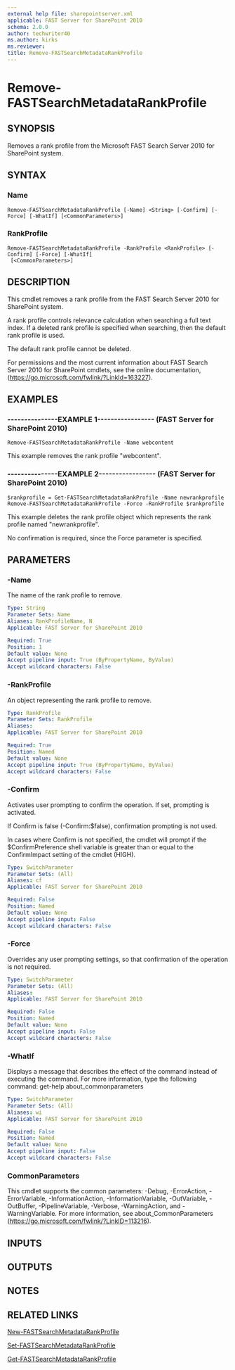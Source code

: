 ```yaml
---
external help file: sharepointserver.xml
applicable: FAST Server for SharePoint 2010
schema: 2.0.0
author: techwriter40
ms.author: kirks
ms.reviewer: 
title: Remove-FASTSearchMetadataRankProfile
---
```


# Remove-FASTSearchMetadataRankProfile

## SYNOPSIS
Removes a rank profile from the Microsoft FAST Search Server 2010 for SharePoint system.

## SYNTAX

### Name
```
Remove-FASTSearchMetadataRankProfile [-Name] <String> [-Confirm] [-Force] [-WhatIf] [<CommonParameters>]
```

### RankProfile
```
Remove-FASTSearchMetadataRankProfile -RankProfile <RankProfile> [-Confirm] [-Force] [-WhatIf]
 [<CommonParameters>]
```

## DESCRIPTION
This cmdlet removes a rank profile from the FAST Search Server 2010 for SharePoint system.

A rank profile controls relevance calculation when searching a full text index.
If a deleted rank profile is specified when searching, then the default rank profile is used.

The default rank profile cannot be deleted.

For permissions and the most current information about FAST Search Server 2010 for SharePoint cmdlets, see the online documentation, (https://go.microsoft.com/fwlink/?LinkId=163227).

## EXAMPLES

### ---------------EXAMPLE 1----------------- (FAST Server for SharePoint 2010)
```
Remove-FASTSearchMetadataRankProfile -Name webcontent
```

This example removes the rank profile "webcontent".

### ---------------EXAMPLE 2----------------- (FAST Server for SharePoint 2010)
```
$rankprofile = Get-FASTSearchMetadataRankProfile -Name newrankprofile
Remove-FASTSearchMetadataRankProfile -Force -RankProfile $rankprofile
```

This example deletes the rank profile object which represents the rank profile named "newrankprofile".

No confirmation is required, since the Force parameter is specified.

## PARAMETERS

### -Name
The name of the rank profile to remove.

```yaml
Type: String
Parameter Sets: Name
Aliases: RankProfileName, N
Applicable: FAST Server for SharePoint 2010

Required: True
Position: 1
Default value: None
Accept pipeline input: True (ByPropertyName, ByValue)
Accept wildcard characters: False
```

### -RankProfile
An object representing the rank profile to remove.

```yaml
Type: RankProfile
Parameter Sets: RankProfile
Aliases: 
Applicable: FAST Server for SharePoint 2010

Required: True
Position: Named
Default value: None
Accept pipeline input: True (ByPropertyName, ByValue)
Accept wildcard characters: False
```

### -Confirm
Activates user prompting to confirm the operation.
If set, prompting is activated.

If Confirm is false (-Confirm:$false), confirmation prompting is not used.

In cases where Confirm is not specified, the cmdlet will prompt if the $ConfirmPreference shell variable is greater than or equal to the ConfirmImpact setting of the cmdlet (HIGH).

```yaml
Type: SwitchParameter
Parameter Sets: (All)
Aliases: cf
Applicable: FAST Server for SharePoint 2010

Required: False
Position: Named
Default value: None
Accept pipeline input: False
Accept wildcard characters: False
```

### -Force
Overrides any user prompting settings, so that confirmation of the operation is not required.

```yaml
Type: SwitchParameter
Parameter Sets: (All)
Aliases: 
Applicable: FAST Server for SharePoint 2010

Required: False
Position: Named
Default value: None
Accept pipeline input: False
Accept wildcard characters: False
```

### -WhatIf
Displays a message that describes the effect of the command instead of executing the command.
For more information, type the following command: get-help about_commonparameters

```yaml
Type: SwitchParameter
Parameter Sets: (All)
Aliases: wi
Applicable: FAST Server for SharePoint 2010

Required: False
Position: Named
Default value: None
Accept pipeline input: False
Accept wildcard characters: False
```

### CommonParameters
This cmdlet supports the common parameters: -Debug, -ErrorAction, -ErrorVariable, -InformationAction, -InformationVariable, -OutVariable, -OutBuffer, -PipelineVariable, -Verbose, -WarningAction, and -WarningVariable. For more information, see about_CommonParameters (https://go.microsoft.com/fwlink/?LinkID=113216).

## INPUTS

## OUTPUTS

## NOTES

## RELATED LINKS

[New-FASTSearchMetadataRankProfile](New-FASTSearchMetadataRankProfile.md)

[Set-FASTSearchMetadataRankProfile](Set-FASTSearchMetadataRankProfile.md)

[Get-FASTSearchMetadataRankProfile](Get-FASTSearchMetadataRankProfile.md)

